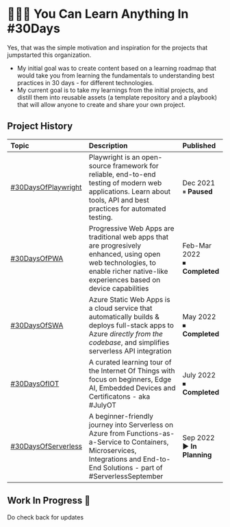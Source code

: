 
# 👩🏽‍💻 You Can Learn Anything In #30Days

Yes, that was the simple motivation and inspiration for the projects that jumpstarted this organization. 
 * My initial goal was to create content based on a learning roadmap that would take you from learning the fundamentals to understanding best practices in 30 days - for different technologies.
 * My current goal is to take my learnings from the initial projects, and distill them into reusable assets (a template repository and a playbook) that will allow anyone to create and share your own project.


## Project History

| Topic | Description | Published |
|:---|:---|:---|
| [#30DaysOfPlaywright](https://aka.ms/30DaysOf/Playwright) | Playwright is an open-source framework for reliable, end-to-end testing of modern web applications. Learn about tools, API and best practices for automated testing. | Dec 2021 <br/> ⏸ **Paused** |
| [#30DaysOfPWA](https://aka.ms/30DaysOf/PWA) | Progressive Web Apps are traditional web apps that are progresively enhanced, using open web technologies, to enable richer native-like experiences based on device capabilities| Feb-Mar 2022 <br/> ⏹ **Completed** |
| [#30DaysOfSWA](https://aka.ms/30DaysOf/SWA)| Azure Static Web Apps is a cloud service that automatically builds & deploys full-stack apps to Azure _directly from the codebase_, and simplifies serverless API integration | May 2022 <br/> ⏹ **Completed** |
| [#30DaysOfIOT](https://julyot.dev)| A curated learning tour of the Internet Of Things with focus on beginners, Edge AI, Embedded Devices and Certificatons - aka #JulyOT | July 2022  <br/> ⏹ **Completed** |
| [#30DaysOfServerless](https://aka.ms/serverless-september)| A beginner-friendly journey into Serverless on Azure from Functions-as-a-Service to Containers, Microservices, Integrations and End-to-End Solutions - part of #ServerlessSeptember | Sep 2022  <br/> ▶️ **In Planning** |

## Work In Progress 🚧

Do check back for updates
